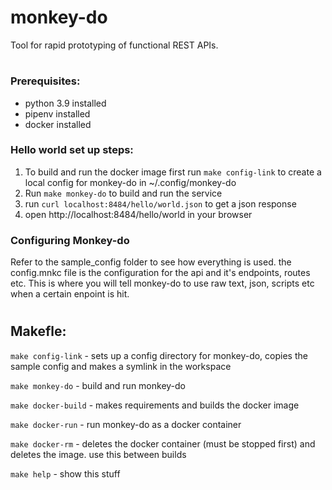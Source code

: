 # monkey-do
Tool for rapid prototyping of functional REST APIs.
#
### Prerequisites:
- python 3.9 installed
- pipenv installed
- docker installed
### Hello world set up steps:
1. To build and run the docker image first run ```make config-link``` to create a local config for monkey-do in ~/.config/monkey-do
2. Run ```make monkey-do``` to build and run the service
3. run ```curl localhost:8484/hello/world.json``` to get a json response
4. open http://localhost:8484/hello/world in your browser
### Configuring Monkey-do
Refer to the sample_config folder to see how everything is used. the config.mnkc file is the configuration for the api and it's endpoints, routes etc. This is where you will tell monkey-do to use raw text, json, scripts etc when a certain enpoint is hit.
#
## Makefle:

```make config-link``` - sets up a config directory for monkey-do, copies the sample config and makes a symlink in the workspace

```make monkey-do``` - build and run monkey-do

```make docker-build``` - makes requirements and builds the docker image

```make docker-run``` - run monkey-do as a docker container

```make docker-rm``` - deletes the docker container (must be stopped first) and deletes the image. use this between builds

```make help``` - show this stuff
